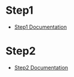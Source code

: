 # Step1

-   [Step1 Documentation](docs/step-1.md)

# Step2

-   [Step2 Documentation](docs/step-2.md)
